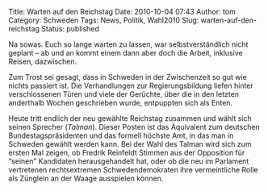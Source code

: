 Title: Warten auf den Reichstag
Date: 2010-10-04 07:43
Author: tom
Category: Schweden
Tags: News, Politik, Wahl2010
Slug: warten-auf-den-reichstag
Status: published

Na sowas. Euch so lange warten zu lassen, war selbstverständlich nicht
geplant – ab und an kommt einem dann aber doch die Arbeit, inklusive
Reisen, dazwischen.

Zum Trost sei gesagt, dass in Schweden in der Zwischenzeit so gut wie
nichts passiert ist. Die Verhandlungen zur Regierungsbildung liefen
hinter verschlossenen Türen und viele der Gerüchte, über die in den
letzten anderthalb Wochen geschrieben wurde, entpuppten sich als Enten.

Heute tritt endlich der neu gewählte Reichstag zusammen und wählt sich
seinen Sprecher (*Talman*). Dieser Posten ist das Äquivalent zum
deutschen Bundestagspräsidenten und das formell höchste Amt, in das man
in Schweden gewählt werden kann. Bei der Wahl des Talman wird sich zum
ersten Mal zeigen, ob Fredrik Reinfeldt Stimmen aus der Opposition für
“seinen” Kandidaten herausgehandelt hat, oder ob die neu im Parlament
vertretenen rechtsextremen Schwedendemokraten ihre vermeintliche Rolle
als Zünglein an der Waage ausspielen können.

